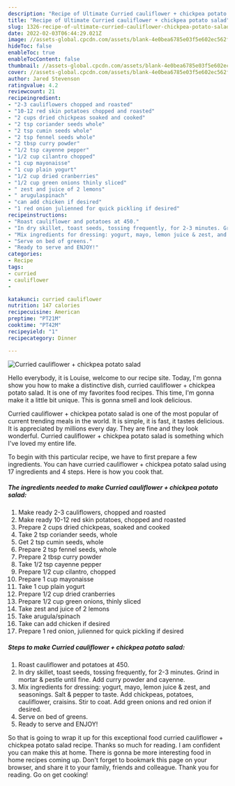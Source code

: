 ```yaml
---
description: "Recipe of Ultimate Curried cauliflower + chickpea potato salad"
title: "Recipe of Ultimate Curried cauliflower + chickpea potato salad"
slug: 1326-recipe-of-ultimate-curried-cauliflower-chickpea-potato-salad
date: 2022-02-03T06:44:29.021Z
image: //assets-global.cpcdn.com/assets/blank-4e0bea6785e03f5e602ec562f230caae08da540cada707380b4fe1bbebba43da.png
hideToc: false
enableToc: true
enableTocContent: false
thumbnail: //assets-global.cpcdn.com/assets/blank-4e0bea6785e03f5e602ec562f230caae08da540cada707380b4fe1bbebba43da.png
cover: //assets-global.cpcdn.com/assets/blank-4e0bea6785e03f5e602ec562f230caae08da540cada707380b4fe1bbebba43da.png
author: Jared Stevenson
ratingvalue: 4.2
reviewcount: 21
recipeingredient:
- "2-3 cauliflowers chopped and roasted"
- "10-12 red skin potatoes chopped and roasted"
- "2 cups dried chickpeas soaked and cooked"
- "2 tsp coriander seeds whole"
- "2 tsp cumin seeds whole"
- "2 tsp fennel seeds whole"
- "2 tbsp curry powder"
- "1/2 tsp cayenne pepper"
- "1/2 cup cilantro chopped"
- "1 cup mayonaisse"
- "1 cup plain yogurt"
- "1/2 cup dried cranberries"
- "1/2 cup green onions thinly sliced"
- " zest and juice of 2 lemons"
- " arugulaspinach"
- "can add chicken if desired"
- "1 red onion julienned for quick pickling if desired"
recipeinstructions:
- "Roast cauliflower and potatoes at 450."
- "In dry skillet, toast seeds, tossing frequently, for 2-3 minutes. Grind in mortar & pestle until fine. Add curry powder and cayenne."
- "Mix ingredients for dressing: yogurt, mayo, lemon juice & zest, and seasonings. Salt & pepper to taste. Add chickpeas, potatoes, cauliflower, craisins. Stir to coat. Add green onions and red onion if desired."
- "Serve on bed of greens."
- "Ready to serve and ENJOY!"
categories:
- Recipe
tags:
- curried
- cauliflower
- 

katakunci: curried cauliflower  
nutrition: 147 calories
recipecuisine: American
preptime: "PT21M"
cooktime: "PT42M"
recipeyield: "1"
recipecategory: Dinner

---
```



![Curried cauliflower + chickpea potato salad](//assets-global.cpcdn.com/assets/blank-4e0bea6785e03f5e602ec562f230caae08da540cada707380b4fe1bbebba43da.png)

Hello everybody, it is Louise, welcome to our recipe site. Today, I'm gonna show you how to make a distinctive dish, curried cauliflower + chickpea potato salad. It is one of my favorites food recipes. This time, I'm gonna make it a little bit unique. This is gonna smell and look delicious.



Curried cauliflower + chickpea potato salad is one of the most popular of current trending meals in the world. It is simple, it is fast, it tastes delicious. It is appreciated by millions every day. They are fine and they look wonderful. Curried cauliflower + chickpea potato salad is something which I've loved my entire life.


To begin with this particular recipe, we have to first prepare a few ingredients. You can have curried cauliflower + chickpea potato salad using 17 ingredients and 4 steps. Here is how you cook that.

<!--inarticleads1-->

##### The ingredients needed to make Curried cauliflower + chickpea potato salad:

1. Make ready 2-3 cauliflowers, chopped and roasted
1. Make ready 10-12 red skin potatoes, chopped and roasted
1. Prepare 2 cups dried chickpeas, soaked and cooked
1. Take 2 tsp coriander seeds, whole
1. Get 2 tsp cumin seeds, whole
1. Prepare 2 tsp fennel seeds, whole
1. Prepare 2 tbsp curry powder
1. Take 1/2 tsp cayenne pepper
1. Prepare 1/2 cup cilantro, chopped
1. Prepare 1 cup mayonaisse
1. Take 1 cup plain yogurt
1. Prepare 1/2 cup dried cranberries
1. Prepare 1/2 cup green onions, thinly sliced
1. Take  zest and juice of 2 lemons
1. Take  arugula/spinach
1. Take can add chicken if desired
1. Prepare 1 red onion, julienned for quick pickling if desired




<!--inarticleads2-->

##### Steps to make Curried cauliflower + chickpea potato salad:

1. Roast cauliflower and potatoes at 450.
1. In dry skillet, toast seeds, tossing frequently, for 2-3 minutes. Grind in mortar & pestle until fine. Add curry powder and cayenne.
1. Mix ingredients for dressing: yogurt, mayo, lemon juice & zest, and seasonings. Salt & pepper to taste. Add chickpeas, potatoes, cauliflower, craisins. Stir to coat. Add green onions and red onion if desired.
1. Serve on bed of greens.
1. Ready to serve and ENJOY!



So that is going to wrap it up for this exceptional food curried cauliflower + chickpea potato salad recipe. Thanks so much for reading. I am confident you can make this at home. There is gonna be more interesting food in home recipes coming up. Don't forget to bookmark this page on your browser, and share it to your family, friends and colleague. Thank you for reading. Go on get cooking!
